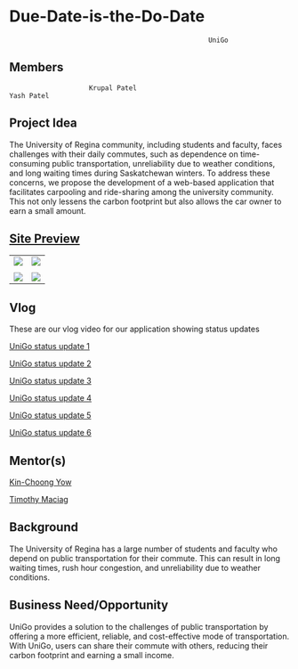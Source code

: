 # Due-Date-is-the-Do-Date




                                                      UniGo

## Members
                        Krupal Patel                                      Yash Patel

## Project Idea

The University of Regina community, including students and faculty, faces challenges with their daily commutes, such as dependence on time-consuming public transportation, unreliability due to weather conditions, and long waiting times during Saskatchewan winters. To address these concerns, we propose the development of a web-based application that facilitates carpooling and ride-sharing among the university community. This not only lessens the carbon footprint but also allows the car owner to earn a small amount.

## [Site Preview](http://18.224.165.108:3000/login)

| | |
|:-:|:-:|
|![ ](https://github.com/krupalpatel45/Due-Date-is-the-Do-Date/blob/Krupals-edits/AppCode/UniGo_Code_V3/Photos_V3/1.png)|![ ](https://github.com/krupalpatel45/Due-Date-is-the-Do-Date/blob/Krupals-edits/AppCode/UniGo_Code_V3/Photos_V3/2.png)|
| | |
|![ ](https://github.com/krupalpatel45/Due-Date-is-the-Do-Date/blob/Krupals-edits/AppCode/UniGo_Code_V3/Photos_V3/4.png)|![ ](https://github.com/krupalpatel45/Due-Date-is-the-Do-Date/blob/Krupals-edits/AppCode/UniGo_Code_V3/Photos_V3/6.jpeg)|



## Vlog

These are our vlog video for our application showing status updates

[UniGo status update 1](https://youtu.be/U2haYOKhFSs)

[UniGo status update 2](https://www.youtube.com/watch?v=TXkFm_IfekI)

[UniGo status update 3](https://youtu.be/iMI1N-9L-4A)

[UniGo status update 4](https://youtu.be/VvkRTfWK07g)

[UniGo status update 5](https://youtu.be/m9lyYLobs3Y)

[UniGo status update 6](https://youtu.be/ecPEPWOGnrQ)

## Mentor(s)
[Kin-Choong Yow](https://www.uregina.ca/engineering/faculty-staff/faculty/yow-kin-choong.html)

[Timothy Maciag](https://www.uregina.ca/engineering/faculty-staff/faculty/maciag-timothy.html)

## Background
The University of Regina has a large number of students and faculty who depend on public transportation for their commute. This can result in long waiting times, rush hour congestion, and unreliability due to weather conditions.

## Business Need/Opportunity
UniGo provides a solution to the challenges of public transportation by offering a more efficient, reliable, and cost-effective mode of transportation. With UniGo, users can share their commute with others, reducing their carbon footprint and earning a small income.


